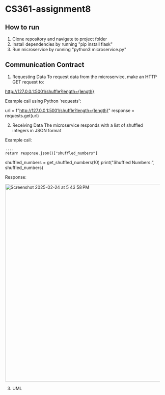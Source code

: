 # CS361-assignment8

## How to run
1. Clone repository and navigate to project folder
2. Install dependencies by running "pip install flask"
3. Run microservice by running "python3 microservice.py"

## Communication Contract
1. Requesting Data
To request data from the microservice, make an HTTP GET request to:

http://127.0.0.1:5001/shuffle?length={length}

Example call using Python 'requests':

url = f"http://127.0.0.1:5001/shuffle?length={length}"
response = requests.get(url)

2. Receiving Data
The microservice responds with a list of shuffled integers in JSON format

Example call:

    ....
    return response.json()["shuffled_numbers"]

shuffled_numbers = get_shuffled_numbers(10)
print("Shuffled Numbers:", shuffled_numbers)

Response:

<img width="643" alt="Screenshot 2025-02-24 at 5 43 58 PM" src="https://github.com/user-attachments/assets/66da0af6-2877-4a0b-a81c-f0aeb1970dff" />

3. UML
